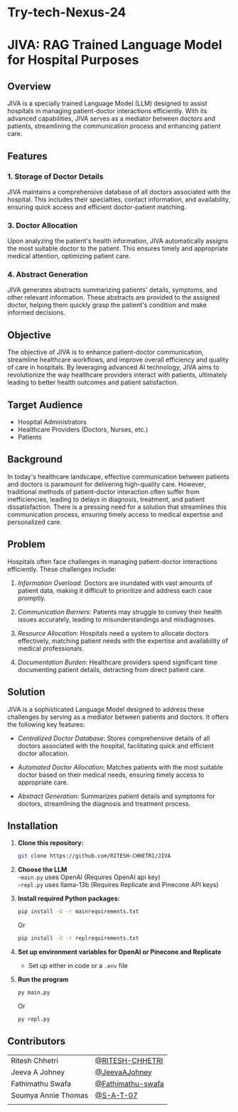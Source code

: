 # Try-tech-Nexus-24

# JIVA: RAG Trained Language Model for Hospital Purposes

## Overview
JIVA is a specially trained Language Model (LLM) designed to assist hospitals in managing patient-doctor interactions efficiently. With its advanced capabilities, JIVA serves as a mediator between doctors and patients, streamlining the communication process and enhancing patient care.

## Features

### 1. Storage of Doctor Details
JIVA maintains a comprehensive database of all doctors associated with the hospital. This includes their specialties, contact information, and availability, ensuring quick access and efficient doctor-patient matching.

### 3. Doctor Allocation
Upon analyzing the patient's health information, JIVA automatically assigns the most suitable doctor to the patient. This ensures timely and appropriate medical attention, optimizing patient care.

### 4. Abstract Generation
JIVA generates abstracts summarizing patients' details, symptoms, and other relevant information. These abstracts are provided to the assigned doctor, helping them quickly grasp the patient's condition and make informed decisions.

## Objective

The objective of JIVA is to enhance patient-doctor communication, streamline healthcare workflows, and improve overall efficiency and quality of care in hospitals. By leveraging advanced AI technology, JIVA aims to revolutionize the way healthcare providers interact with patients, ultimately leading to better health outcomes and patient satisfaction.

## Target Audience

- Hospital Administrators
- Healthcare Providers (Doctors, Nurses, etc.)
- Patients

## Background

In today's healthcare landscape, effective communication between patients and doctors is paramount for delivering high-quality care. However, traditional methods of patient-doctor interaction often suffer from inefficiencies, leading to delays in diagnosis, treatment, and patient dissatisfaction. There is a pressing need for a solution that streamlines this communication process, ensuring timely access to medical expertise and personalized care.

## Problem

Hospitals often face challenges in managing patient-doctor interactions efficiently. These challenges include:

1. *Information Overload*: Doctors are inundated with vast amounts of patient data, making it difficult to prioritize and address each case promptly.

2. *Communication Barriers*: Patients may struggle to convey their health issues accurately, leading to misunderstandings and misdiagnoses.

3. *Resource Allocation*: Hospitals need a system to allocate doctors effectively, matching patient needs with the expertise and availability of medical professionals.

4. *Documentation Burden*: Healthcare providers spend significant time documenting patient details, detracting from direct patient care.

## Solution

JIVA is a sophisticated Language Model designed to address these challenges by serving as a mediator between patients and doctors. It offers the following key features:

- *Centralized Doctor Database*: Stores comprehensive details of all doctors associated with the hospital, facilitating quick and efficient doctor allocation.

- *Automated Doctor Allocation*: Matches patients with the most suitable doctor based on their medical needs, ensuring timely access to appropriate care.

- *Abstract Generation*: Summarizes patient details and symptoms for doctors, streamlining the diagnosis and treatment process.

## Installation

1. **Clone this repository:**
   ```sh
   git clone https://github.com/RITESH-CHHETRI/JIVA
   ```
2. **Choose the LLM**  
   -`main.py` uses OpenAI (Requires OpenAI api key)  
   -`repl.py` uses llama-13b (Requires Replicate and Pinecone API keys)


2. **Install required Python packages:**
   ```sh
   pip install -U -r mainrequirements.txt
   ```
   Or
      ```sh
   pip install -U -r replrequirements.txt
   ```

3. **Set up environment variables for OpenAI or Pinecone and Replicate**
   - Set up either in code or a `.env` file

4. **Run the program**
   ```py
   py main.py
   ```
   Or
   ```py
   py repl.py
   ```

## Contributors  

|            |                          |
| -------------- | ------------------------------------- |
| Ritesh Chhetri       | [@RITESH-CHHETRI](https://github.com/RITESH-CHHETRI) |
| Jeeva A Johney     | [@JeevaAJohney](https://github.com/JeevaAJohney) |
| Fathimathu Swafa   | [@Fathimathu-swafa](https://github.com/Fathimathu-swafa) |
| Soumya Annie Thomas   | [@S-A-T-07](https://github.com/S-A-T-07) |
|            |                          |
